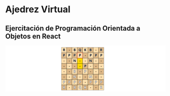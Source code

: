 # Ajedrez Virtual

## Ejercitación de Programación Orientada a Objetos en React

![alt text](https://github.com/Yaguaret3/Ajedrez_con_React/blob/master/public/AjedrezConReact.png)